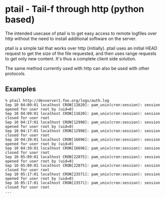 # ptail - Tail-f through http (python based)

The intended usecase of ptail is to get easy access to remote logfiles
over http without the need to install additional software on the server.

ptail is a simple tail that works over http (initially).
ptail uses an initial HEAD request to get the size of the file requested,
and then uses range requests to get only new content.
It's thus a complete client side solution.

The same method currently used with http can also be used with other protocols.


## Examples

    % ptail http://devserver1.foo.org/logs/auth.log
    Sep 10 04:09:01 localhost CRON[11620]: pam_unix(cron:session): session opened for user root by (uid=0)
    Sep 10 04:09:01 localhost CRON[11620]: pam_unix(cron:session): session closed for user root
    Sep 10 04:17:01 localhost CRON[12998]: pam_unix(cron:session): session opened for user root by (uid=0)
    Sep 10 04:17:01 localhost CRON[12998]: pam_unix(cron:session): session closed for user root
    Sep 10 04:39:01 localhost CRON[16696]: pam_unix(cron:session): session opened for user root by (uid=0)
    Sep 10 04:39:01 localhost CRON[16696]: pam_unix(cron:session): session closed for user root
    Sep 10 05:09:01 localhost CRON[22075]: pam_unix(cron:session): session opened for user root by (uid=0)
    Sep 10 05:09:01 localhost CRON[22075]: pam_unix(cron:session): session closed for user root
    Sep 10 05:17:01 localhost CRON[23571]: pam_unix(cron:session): session opened for user root by (uid=0)
    Sep 10 05:17:01 localhost CRON[23571]: pam_unix(cron:session): session closed for user root
    ...
